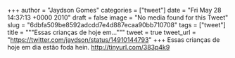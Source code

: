 
+++
author = "Jaydson Gomes"
categories = ["tweet"]
date = "Fri May 28 14:37:13 +0000 2010"
draft = false
image = "No media found for this Tweet"
slug = "6dbfa509be8592adcdd7e4d887ecaa90bb710708"
tags = ["tweet"]
title = """Essas crianças de hoje em..."""
tweet = true
tweet_url = "https://twitter.com/jaydson/status/14910144793"
+++
Essas crianças de hoje em dia estão foda hein. http://tinyurl.com/383p4k9
